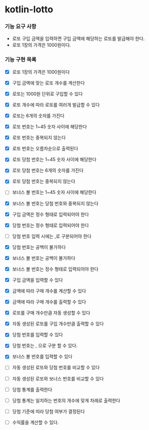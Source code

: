 # kotlin-lotto

### 기능 요구 사항
- 로또 구입 금액을 입력하면 구입 금액에 해당하는 로또를 발급해야 한다.
- 로또 1장의 가격은 1000원이다.

### 기능 구현 목록
- [x] 로또 1장의 가격은 1000원이다
- [x] 구입 금액에 맞는 로또 개수를 계산한다
- [x] 로또는 1000원 단위로 구입할 수 있다
- [x] 로또 개수에 따라 로또를 여러개 발급할 수 있다

- [x] 로또는 6개의 숫자를 가진다
- [x] 로또 번호는 1~45 숫자 사이에 해당한다
- [x] 로또 번호는 중복되지 않는다
- [x] 로또 번호는 오름차순으로 출력된다

- [x] 로또 당첨 번호는 1~45 숫자 사이에 해당한다
- [x] 로또 당첨 번호는 6개의 숫자를 가진다
- [x] 로또 당첨 번호는 중복되지 않는다
- [ ] 보너스 볼 번호는 1~45 숫자 사이에 해당한다
- [x] 보너스 볼 번호는 당첨 번호와 중복되지 않는다

- [x] 구입 금액은 정수 형태로 입력되어야 한다
- [x] 당첨 번호는 정수 형태로 입력되어야 한다
- [ ] 당첨 번호 입력 시에는 ,로 구분되어야 한다
- [x] 당첨 번호는 공백이 불가하다
- [x] 보너스 볼 번호는 공백이 불가하다
- [x] 보너스 볼 번호는 정수 형태로 입력되어야 한다

- [x] 구입 금액을 입력할 수 있다
- [x] 금액에 따라 구매 개수를 계산할 수 있다
- [x] 금액에 따라 구매 개수를 출력할 수 있다
- [x] 로또를 구매 개수만큼 자동 생성할 수 있다
- [x] 자동 생성된 로또를 구입 개수만큼 출력할 수 있다

- [x] 당첨 번호를 입력할 수 있다
- [x] 당첨 번호는 , 으로 구분 할 수 있다.
- [x] 보너스 볼 번호를 입력할 수 있다

- [ ] 자동 생성된 로또와 당첨 번호를 비교할 수 있다
- [ ] 자동 생성된 로또와 보너스 번호를 비교할 수 있다

- [ ] 당첨 통계를 출력한다
- [ ] 당첨 통계는 일치하는 번호의 개수에 맞게 차례로 출력한다
- [ ] 당첨 기준에 띠라 당첨 여부가 결정된다
- [ ] 수익률을 계산할 수 있다.